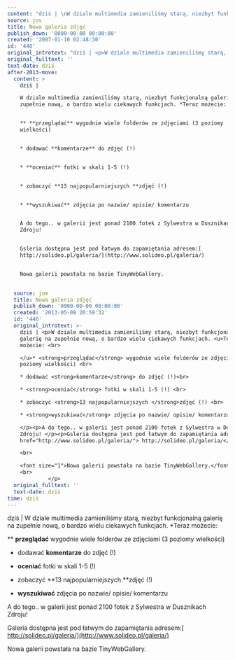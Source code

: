 ```yaml
---
content: "dziś | \nW dziale multimedia zamieniliśmy starą, niezbyt funkcjonalną galerię na zupełnie nową, o bardzo wielu ciekawych funkcjach. *Teraz możecie: \n\n** **przeglądać** wygodnie wiele folderów ze zdjęciami (3 poziomy wielkości) \n\n* dodawać **komentarze** do zdjęć (!)\n\n* **oceniać** fotki w skali 1-5 (!) \n\n* zobaczyć **13 najpopularniejszych **zdjęć (!) \n\n* **wyszukiwać** zdjęcia po nazwie/ opisie/ komentarzu \n\nA do tego.. w galerii jest ponad 2100 fotek z Sylwestra w Dusznikach Zdroju! \n\nGsleria dostępna jest pod łatwym do zapamiętania adresem:[ http://solideo.pl/galeria/](http://www.solideo.pl/galeria/)\n\nNowa galerii powstała na bazie TinyWebGallery.         \n\n         \n\n\n<!--CONTENT FROM OLD SERVER (jos before 2013): dziś | \nW dziale multimedia zamieniliśmy starą, niezbyt funkcjonalną galerię na zupełnie nową, o bardzo wielu ciekawych funkcjach. *Teraz możecie: \n\r\n** **przeglądać** wygodnie wiele folderów ze zdjęciami (3 poziomy wielkości) \n\r\n* dodawać **komentarze** do zdjęć (!)\n\r\n* **oceniać** fotki w skali 1-5 (!) \n\r\n* zobaczyć **13 najpopularniejszych **zdjęć (!) \n\r\n* **wyszukiwać** zdjęcia po nazwie/ opisie/ komentarzu \n\r\nA do tego.. w galerii jest ponad 2100 fotek z Sylwestra w Dusznikach Zdroju! \n\nGsleria dostępna jest pod łatwym do zapamiętania adresem:[ http://solideo.pl/galeria/](http://www.solideo.pl/galeria/)\n\r\n\n\r\nNowa galerii powstała na bazie TinyWebGallery.         \n\r\n         \n\n-->"
source: jos
title: Nowa galeria zdjęć
publish_down: '0000-00-00 00:00:00'
created: '2007-01-10 02:48:30'
id: '446'
original_introtext: "dziś | <p>W dziale multimedia zamieniliśmy starą, niezbyt funkcjonalną galerię na zupełnie nową, o bardzo wielu ciekawych funkcjach. <u>Teraz możecie: <br>\r\n</u>* <strong>przeglądać</strong> wygodnie wiele folderów ze zdjęciami (3 poziomy wielkości) <br>\r\n* dodawać <strong>komentarze</strong> do zdjęć (!)<br>\r\n* <strong>oceniać</strong> fotki w skali 1-5 (!) <br>\r\n* zobaczyć <strong>13 najpopularniejszych </strong>zdjęć (!) <br>\r\n* <strong>wyszukiwać</strong> zdjęcia po nazwie/ opisie/ komentarzu <br>\r\n</p><p>A do tego.. w galerii jest ponad 2100 fotek z Sylwestra w Dusznikach Zdroju! </p><p>Gsleria dostępna jest pod łatwym do zapamiętania adresem:<a href=\"http://www.solideo.pl/galeria/\"> http://solideo.pl/galeria/</a><br>\r\n<br>\r\n<font size=\"1\">Nowa galerii powstała na bazie TinyWebGallery.</font>         <br>\r\n         </p>"
original_fulltext: ''
text-date: dziś
after-2013-move:
  content: >
    dziś | 

    W dziale multimedia zamieniliśmy starą, niezbyt funkcjonalną galerię na
    zupełnie nową, o bardzo wielu ciekawych funkcjach. *Teraz możecie: 


    ** **przeglądać** wygodnie wiele folderów ze zdjęciami (3 poziomy
    wielkości) 


    * dodawać **komentarze** do zdjęć (!)


    * **oceniać** fotki w skali 1-5 (!) 


    * zobaczyć **13 najpopularniejszych **zdjęć (!) 


    * **wyszukiwać** zdjęcia po nazwie/ opisie/ komentarzu 


    A do tego.. w galerii jest ponad 2100 fotek z Sylwestra w Dusznikach
    Zdroju! 


    Gsleria dostępna jest pod łatwym do zapamiętania adresem:[
    http://solideo.pl/galeria/](http://www.solideo.pl/galeria/)


    Nowa galerii powstała na bazie TinyWebGallery.         

             
  source: jom
  title: Nowa galeria zdjęć
  publish_down: '0000-00-00 00:00:00'
  created: '2013-05-08 20:59:32'
  id: '446'
  original_introtext: >-
    dziś | <p>W dziale multimedia zamieniliśmy starą, niezbyt funkcjonalną
    galerię na zupełnie nową, o bardzo wielu ciekawych funkcjach. <u>Teraz
    możecie: <br>

    </u>* <strong>przeglądać</strong> wygodnie wiele folderów ze zdjęciami (3
    poziomy wielkości) <br>

    * dodawać <strong>komentarze</strong> do zdjęć (!)<br>

    * <strong>oceniać</strong> fotki w skali 1-5 (!) <br>

    * zobaczyć <strong>13 najpopularniejszych </strong>zdjęć (!) <br>

    * <strong>wyszukiwać</strong> zdjęcia po nazwie/ opisie/ komentarzu <br>

    </p><p>A do tego.. w galerii jest ponad 2100 fotek z Sylwestra w Dusznikach
    Zdroju! </p><p>Gsleria dostępna jest pod łatwym do zapamiętania adresem:<a
    href="http://www.solideo.pl/galeria/"> http://solideo.pl/galeria/</a><br>

    <br>

    <font size="1">Nowa galerii powstała na bazie TinyWebGallery.</font>        
    <br>
             </p>
  original_fulltext: ''
  text-date: dziś
time: dziś
---
```

dziś | 
W dziale multimedia zamieniliśmy starą, niezbyt funkcjonalną galerię na zupełnie nową, o bardzo wielu ciekawych funkcjach. *Teraz możecie: 

** **przeglądać** wygodnie wiele folderów ze zdjęciami (3 poziomy wielkości) 

* dodawać **komentarze** do zdjęć (!)

* **oceniać** fotki w skali 1-5 (!) 

* zobaczyć **13 najpopularniejszych **zdjęć (!) 

* **wyszukiwać** zdjęcia po nazwie/ opisie/ komentarzu 

A do tego.. w galerii jest ponad 2100 fotek z Sylwestra w Dusznikach Zdroju! 

Gsleria dostępna jest pod łatwym do zapamiętania adresem:[ http://solideo.pl/galeria/](http://www.solideo.pl/galeria/)

Nowa galerii powstała na bazie TinyWebGallery.         

         


<!--CONTENT FROM OLD SERVER (jos before 2013): dziś | 
W dziale multimedia zamieniliśmy starą, niezbyt funkcjonalną galerię na zupełnie nową, o bardzo wielu ciekawych funkcjach. *Teraz możecie: 

** **przeglądać** wygodnie wiele folderów ze zdjęciami (3 poziomy wielkości) 

* dodawać **komentarze** do zdjęć (!)

* **oceniać** fotki w skali 1-5 (!) 

* zobaczyć **13 najpopularniejszych **zdjęć (!) 

* **wyszukiwać** zdjęcia po nazwie/ opisie/ komentarzu 

A do tego.. w galerii jest ponad 2100 fotek z Sylwestra w Dusznikach Zdroju! 

Gsleria dostępna jest pod łatwym do zapamiętania adresem:[ http://solideo.pl/galeria/](http://www.solideo.pl/galeria/)



Nowa galerii powstała na bazie TinyWebGallery.         

         

-->

<!--{{json:{"created_date":"2007-01-10 02:48:30","publish_down":"0000-00-00 00:00:00","id":"446"}}}-->